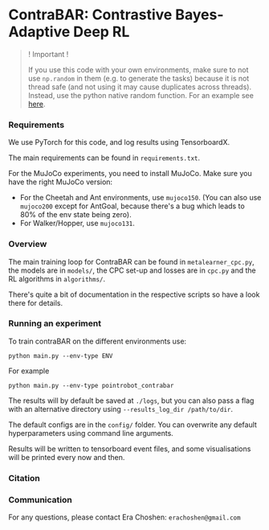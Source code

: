 # ContraBAR: Contrastive Bayes-Adaptive Deep RL


> ! Important !
> 
> If you use this code with your own environments, 
> make sure to not use `np.random` in them 
> (e.g. to generate the tasks) because it is not thread safe 
> (and not using it may cause duplicates across threads).
> Instead, use the python native random function. 
> For an example see
> [here](https://github.com/lmzintgraf/varibad/blob/master/environments/mujoco/ant_goal.py#L38).

### Requirements

We use PyTorch for this code, and log results using TensorboardX.

The main requirements can be found in `requirements.txt`. 

For the MuJoCo experiments, you need to install MuJoCo.
Make sure you have the right MuJoCo version:
- For the Cheetah and Ant environments, use `mujoco150`. 
(You can also use `mujoco200` except for AntGoal, 
because there's a bug which leads to 80% of the env state being zero).
- For Walker/Hopper, use `mujoco131`.


### Overview

The main training loop for ContraBAR can be found in `metalearner_cpc.py`,
the models are in `models/`, the CPC set-up and losses are in `cpc.py` and the RL algorithms in `algorithms/`.

There's quite a bit of documentation in the respective scripts so have a look there for details.

### Running an experiment

To train contraBAR on the different environments use:
```
python main.py --env-type ENV
```
For example
```
python main.py --env-type pointrobot_contrabar
```


The results will by default be saved at `./logs`, 
but you can also pass a flag with an alternative directory using `--results_log_dir /path/to/dir`.

The default configs are in the `config/` folder. 
You can overwrite any default hyperparameters using command line arguments.

Results will be written to tensorboard event files, 
and some visualisations will be printed every now and then.

### Citation

### Communication
For any questions, please contact Era Choshen: ```erachoshen@gmail.com```